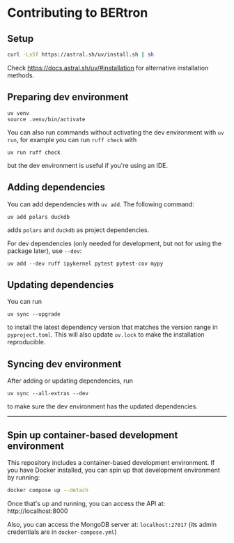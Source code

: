 # Contributing to BERtron

## Setup

```bash
curl -LsSf https://astral.sh/uv/install.sh | sh
```

Check https://docs.astral.sh/uv/#installation for alternative installation methods.

## Preparing dev environment

```
uv venv
source .venv/bin/activate
```

You can also run commands without activating the dev environment with `uv run`,
for example you can run `ruff check` with
```
uv run ruff check
```
but the dev environment is useful if you're using an IDE.

## Adding dependencies

You can add dependencies with `uv add`. The following command:
```
uv add polars duckdb
```
adds `polars` and `duckdb` as project dependencies.

For dev dependencies (only needed for development, but not for using the package later),
use `--dev`:
```
uv add --dev ruff ipykernel pytest pytest-cov mypy
```

## Updating dependencies

You can run
```
uv sync --upgrade
```
to install the latest dependency version that matches the version range in `pyproject.toml`.
This will also update `uv.lock` to make the installation reproducible.

## Syncing dev environment

After adding or updating dependencies,
run
```
uv sync --all-extras --dev
```
to make sure the dev environment has the updated dependencies.

---

## Spin up container-based development environment

This repository includes a container-based development environment. If you have Docker installed, you can spin up that development environment by running:

```sh
docker compose up --detach
```

Once that's up and running, you can access the API at: http://localhost:8000

Also, you can access the MongoDB server at: `localhost:27017` (its admin credentials are in `docker-compose.yml`)